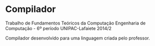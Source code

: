 Compilador
==========
Trabalho de Fundamentos Teóricos da Computação
Engenharia de Computação - 6º período UNIPAC-Lafaiete
2014/2

Compilador desenvolvido para uma linguagem criada pelo professor.
